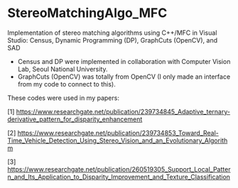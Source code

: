# StereoMatchingAlgo_MFC
Implementation of stereo matching algorithms using C++/MFC in Visual Studio: Census, Dynamic Programming (DP), GraphCuts (OpenCV), and SAD
- Census and DP were implemented in collaboration with Computer Vision Lab, Seoul National University.
- GraphCuts (OpenCV) was totally from OpenCV (I only made an interface from my code to connect to this).

These codes were used in my papers:

[1] https://www.researchgate.net/publication/239734845_Adaptive_ternary-derivative_pattern_for_disparity_enhancement

[2] https://www.researchgate.net/publication/239734853_Toward_Real-Time_Vehicle_Detection_Using_Stereo_Vision_and_an_Evolutionary_Algorithm

[3] https://www.researchgate.net/publication/260519305_Support_Local_Pattern_and_Its_Application_to_Disparity_Improvement_and_Texture_Classification
